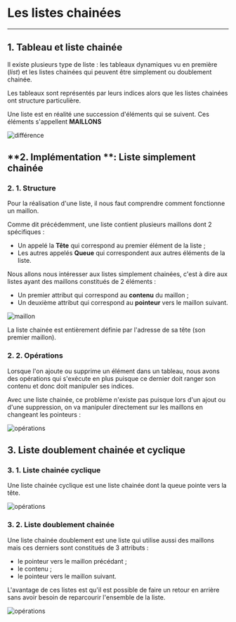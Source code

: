 # **Les listes chainées**

------

## **1. Tableau et liste chainée**

Il existe plusieurs type de liste : les tableaux dynamiques vu en première (*list*) et les listes chainées qui peuvent être simplement ou doublement chainée.

Les tableaux sont représentés par leurs indices alors que les listes chainées ont structure particulière.

Une liste est en réalité une succession d'éléments qui se suivent. Ces éléments s'appellent **MAILLONS**

![différence](../images/img1.PNG)

## **2. Implémentation **: Liste simplement chainée

### **2. 1. Structure**

Pour la réalisation d'une liste, il nous faut comprendre comment fonctionne un maillon.

Comme dit précédemment, une liste contient plusieurs maillons dont 2 spécifiques :

- Un appelé la **Tête** qui correspond au premier élément de la liste ;
- Les autres appelés **Queue** qui correspondent aux autres éléments de la liste.

Nous allons nous intéresser aux listes simplement chainées, c'est à dire aux listes ayant des maillons constitués de 2 éléments :

- Un premier attribut qui correspond au **contenu** du maillon ;
- Un deuxième attribut qui correspond au **pointeur** vers le maillon suivant.

![maillon](../images/img2.PNG)

La liste chainée est entièrement définie par l'adresse de sa tête (son premier maillon).

### **2. 2. Opérations**

Lorsque l'on ajoute ou supprime un élément dans un tableau, nous avons des opérations qui s'exécute en plus puisque ce dernier doit ranger son contenu et donc doit manipuler ses indices.

Avec une liste chainée, ce problème n'existe pas puisque lors d'un ajout ou d'une suppression, on va manipuler directement sur les maillons en changeant les pointeurs :

![opérations](../images/img3.PNG)

## 3. **Liste doublement chainée et cyclique**

### **3. 1. Liste chainée cyclique**

Une liste chainée cyclique est une liste chainée dont la queue pointe vers la tête.

![opérations](../images/img4.PNG)

### **3. 2. Liste doublement chainée**

Une liste chainée doublement est une liste qui utilise aussi des maillons mais ces derniers sont constitués de 3 attributs :

- le pointeur vers le maillon précédant ;
- le contenu ;
- le pointeur vers le maillon suivant.

L'avantage de ces listes est qu'il est possible de faire un retour en arrière sans avoir besoin de reparcourir l'ensemble de la liste.

![opérations](../images/img5.PNG)